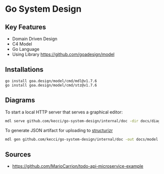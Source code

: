 # Go System Design

## Key Features

- Domain Driven Design
- C4 Model
- Go Language
- Using Library https://github.com/goadesign/model

## Installations

```
go install goa.design/model/cmd/mdl@v1.7.6
go install goa.design/model/cmd/stz@v1.7.6
```

## Diagrams

To start a local HTTP server that serves a graphical editor:

```sh
mdl serve github.com/kecci/go-system-design/internal/doc -dir docs/diagrams/
```

To generate JSON artifact for uploading to [structurizr](https://structurizr.com/)

```sh
mdl gen github.com/kecci/go-system-design/internal/doc -out docs/model.json
```

## Sources

- https://github.com/MarioCarrion/todo-api-microservice-example

